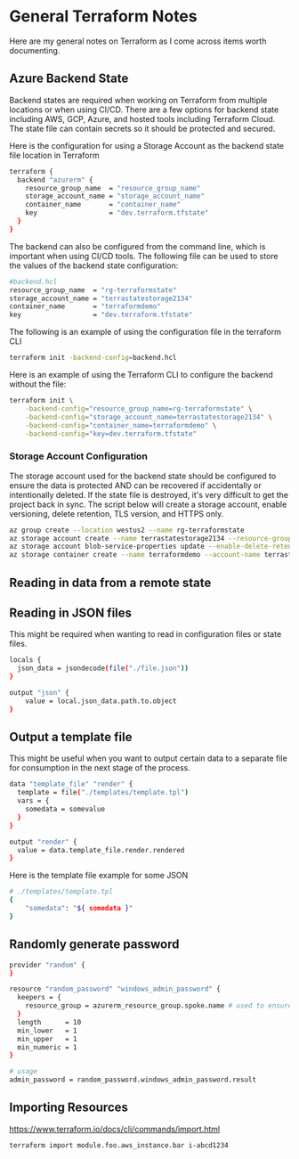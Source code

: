 # General Terraform Notes

Here are my general notes on Terraform as I come across items worth documenting.

## Azure Backend State

Backend states are required when working on Terraform from multiple locations or when using CI/CD. There are a few options for backend state including AWS, GCP, Azure, and hosted tools including Terraform Cloud. The state file can contain secrets so it should be protected and secured.

Here is the configuration for using a Storage Account as the backend state file location in Terraform

```bash
terraform {
  backend "azurerm" {
    resource_group_name  = "resource_group_name"
    storage_account_name = "storage_account_name"
    container_name       = "container_name"
    key                  = "dev.terraform.tfstate"
  }
}
```

The backend can also be configured from the command line, which is important when using CI/CD tools. The following file can be used to store the values of the backend state configuration:

```bash
#backend.hcl
resource_group_name  = "rg-terraformstate"
storage_account_name = "terrastatestorage2134"
container_name       = "terraformdemo"
key                  = "dev.terraform.tfstate"
```

The following is an example of using the configuration file in the terraform CLI

```bash
terraform init -backend-config=backend.hcl
```

Here is an example of using the Terraform CLI to configure the backend without the file:

```bash
terraform init \
    -backend-config="resource_group_name=rg-terraformstate" \
    -backend-config="storage_account_name=terrastatestorage2134" \
    -backend-config="container_name=terraformdemo" \
    -backend-config="key=dev.terraform.tfstate"
```

### Storage Account Configuration

The storage account used for the backend state should be configured to ensure the data is protected AND can be recovered if accidentally or intentionally deleted. If the state file is destroyed, it's very difficult to get the project back in sync. The script below will create a storage account, enable versioning, delete retention, TLS version, and HTTPS only.

```bash
az group create --location westus2 --name rg-terraformstate
az storage account create --name terrastatestorage2134 --resource-group rg-terraformstate --location westus2 --sku Standard_LRS
az storage account blob-service-properties update --enable-delete-retention true --enable-versioning true --name terrastatestorage2134 --resource-group rg-terraformstate 
az storage container create --name terraformdemo --account-name terrastatestorage2134 --min-tls-version TLS1_2 --https-only true
```

## Reading in data from a remote state

## Reading in JSON files

This might be required when wanting to read in configuration files or state files.

```bash
locals {
  json_data = jsondecode(file("./file.json"))
}

output "json" {
    value = local.json_data.path.to.object
}
```

## Output a template file

This might be useful when you want to output certain data to a separate file for consumption in the next stage of the process.

```bash
data "template_file" "render" {
  template = file("./templates/template.tpl")
  vars = {
    somedata = somevalue
  }
}

output "render" {
  value = data.template_file.render.rendered
}
```

Here is the template file example for some JSON

```bash
# ./templates/template.tpl
{
    "somedata": "${ somedata }"
}
```

## Randomly generate password

```bash
provider "random" {
}

resource "random_password" "windows_admin_password" {
  keepers = {
    resource_group = azurerm_resource_group.spoke.name # used to ensure the password does not rotate or get removed unless these resources are removed
  }
  length      = 10
  min_lower   = 1
  min_upper   = 1
  min_numeric = 1
}

# usage
admin_password = random_password.windows_admin_password.result
```

## Importing Resources

<https://www.terraform.io/docs/cli/commands/import.html>

```bash
terraform import module.foo.aws_instance.bar i-abcd1234
```